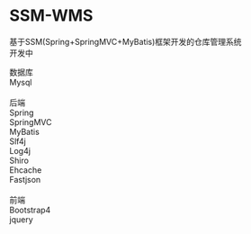 ﻿# SSM-WMS
基于SSM(Spring+SpringMVC+MyBatis)框架开发的仓库管理系统<br>
开发中<br>

数据库<br>
Mysql<br>
<br>
后端<br>
Spring<br>
SpringMVC<br>
MyBatis<br>
Slf4j<br>
Log4j<br>
Shiro<br>
Ehcache<br>
Fastjson<br>
<br>
前端<br>
Bootstrap4<br>
jquery<br>